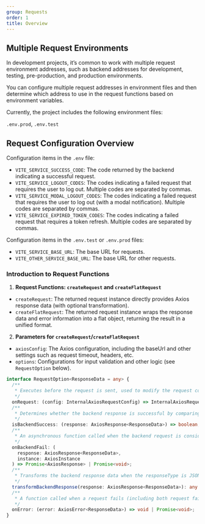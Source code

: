 ```yaml
---
group: Requests
order: 1
title: Overview
---
```



## Multiple Request Environments

In development projects, it’s common to work with multiple request environment addresses, such as backend addresses for development, testing, pre-production, and production environments.

You can configure multiple request addresses in environment files and then determine which address to use in the request functions based on environment variables.

Currently, the project includes the following environment files:

`.env.prod`, `.env.test`

## Request Configuration Overview

Configuration items in the `.env` file:

- `VITE_SERVICE_SUCCESS_CODE`: The code returned by the backend indicating a successful request.
- `VITE_SERVICE_LOGOUT_CODES`: The codes indicating a failed request that requires the user to log out. Multiple codes are separated by commas.
- `VITE_SERVICE_MODAL_LOGOUT_CODES`: The codes indicating a failed request that requires the user to log out (with a modal notification). Multiple codes are separated by commas.
- `VITE_SERVICE_EXPIRED_TOKEN_CODES`: The codes indicating a failed request that requires a token refresh. Multiple codes are separated by commas.

Configuration items in the `.env.test` or `.env.prod` files:

- `VITE_SERVICE_BASE_URL`: The base URL for requests.
- `VITE_OTHER_SERVICE_BASE_URL`: The base URL for other requests.

### Introduction to Request Functions

1. **Request Functions: `createRequest` and `createFlatRequest`**

- `createRequest`: The returned request instance directly provides Axios response data (with optional transformation).
- `createFlatRequest`: The returned request instance wraps the response data and error information into a flat object, returning the result in a unified format.

2. **Parameters for `createRequest`/`createFlatRequest`**

- `axiosConfig`: The Axios configuration, including the baseUrl and other settings such as request timeout, headers, etc.
- `options`: Configurations for input validation and other logic (see `RequestOption` below).

```ts
interface RequestOption<ResponseData = any> {
  /**
   * Executes before the request is sent, used to modify the request configuration, such as adding a token to the headers.
   */
  onRequest: (config: InternalAxiosRequestConfig) => InternalAxiosRequestConfig | Promise<InternalAxiosRequestConfig>;
  /**
   * Determines whether the backend response is successful by comparing the returned code.
   */
  isBackendSuccess: (response: AxiosResponse<ResponseData>) => boolean;
  /**
   * An asynchronous function called when the backend request is considered a business failure, such as handling token expiration.
   */
  onBackendFail: (
    response: AxiosResponse<ResponseData>,
    instance: AxiosInstance
  ) => Promise<AxiosResponse> | Promise<void>;
  /**
   * Transforms the backend response data when the responseType is JSON.
   */
  transformBackendResponse(response: AxiosResponse<ResponseData>): any | Promise<any>;
  /**
   * A function called when a request fails (including both request failures and business failures). For example, handling error messages.
   */
  onError: (error: AxiosError<ResponseData>) => void | Promise<void>;
}
```

